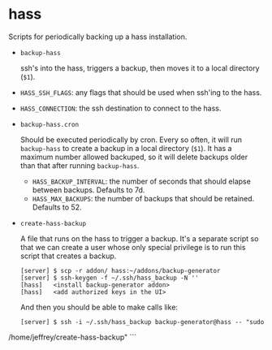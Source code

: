 # hass

Scripts for periodically backing up a hass installation.

  - `backup-hass`

    ssh's into the hass, triggers a backup, then moves it to a local directory
   (`$1`).
   - `HASS_SSH_FLAGS`: any flags that should be used when ssh'ing to the hass.
   - `HASS_CONNECTION`: the ssh destination to connect to the hass.

  - `backup-hass.cron`

    Should be executed periodically by cron. Every so often, it will run
    `backup-hass` to create a backup in a local directory (`$1`). It has a
    maximum number allowed backuped, so it will delete backups older than that
    after running `backup-hass`.
    - `HASS_BACKUP_INTERVAL`: the number of seconds that should elapse between
      backups. Defaults to 7d.
    - `HASS_MAX_BACKUPS`: the number of backups that should be retained.
      Defaults to 52.

  - `create-hass-backup`

    A file that runs on the hass to trigger a backup. It's a separate script so
    that we can create a user whose only special privilege is to run this script
    that creates a backup.
    ```
    [server] $ scp -r addon/ hass:~/addons/backup-generator
    [server] $ ssh-keygen -f ~/.ssh/hass_backup -N ''
    [hass]   <install backup-generator addon>
    [hass]   <add authorized keys in the UI>
    ```

    And then you should be able to make calls like:
    ```
    [server] $ ssh -i ~/.ssh/hass_backup backup-generator@hass -- "sudo
/home/jeffrey/create-hass-backup"
    ```
